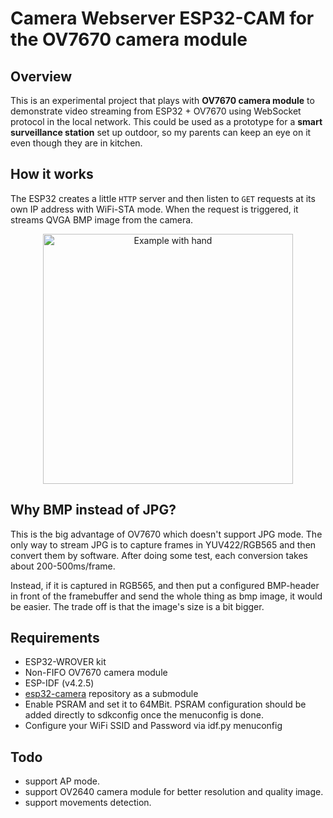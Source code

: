 # Camera Webserver ESP32-CAM for the OV7670 camera module

## Overview

This is an experimental project that plays with **OV7670 camera module** to demonstrate video streaming from 
ESP32 + OV7670 using WebSocket protocol in the local network. This could be used as a prototype for 
a **smart surveillance station** set up outdoor, so my parents can keep an eye on it even though they are in kitchen.

## How it works

The ESP32 creates a little `HTTP` server and then listen to `GET` requests at its own IP address with WiFi-STA mode. 
When the request is triggered, it streams QVGA BMP image from the camera.

<p align="center">
    <img src="./examples/hand.gif" alt="Example with hand" width="400">
</p>

## Why BMP instead of JPG?

This is the big advantage of OV7670 which doesn't support JPG mode. The only way to stream JPG is to capture frames in
YUV422/RGB565 and then convert them by software. After doing some test, each conversion takes about 200-500ms/frame.

Instead, if it is captured in RGB565, and then put a configured BMP-header in front of the framebuffer and 
send the whole thing as bmp image, it would be easier. The trade off is that the image's size is a bit bigger.

## Requirements

- ESP32-WROVER kit
- Non-FIFO OV7670 camera module
- ESP-IDF (v4.2.5)
- [esp32-camera](https://github.com/espressif/esp32-camera) repository as a submodule
- Enable PSRAM and set it to 64MBit. PSRAM configuration should be added directly to sdkconfig once the menuconfig is done.
- Configure your WiFi SSID and Password via idf.py menuconfig

## Todo

- support AP mode.
- support OV2640 camera module for better resolution and quality image.
- support movements detection.